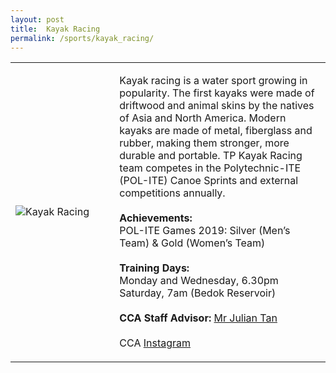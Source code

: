 ```yaml
---
layout: post
title:  Kayak Racing
permalink: /sports/kayak_racing/
---
```


<table>
    <tr>
        <td style="width:33%"><image src="{{site.baseurl}}/images/CCA_kayak_racing.jpg" style="display:block;margin-left:auto;margin-right:auto;" alt="Kayak Racing"></image></td>
        <td>
            <p>
                Kayak racing is a water sport growing in popularity. The first kayaks were made of driftwood and animal skins by the natives of Asia and North America. Modern kayaks are made of metal, fiberglass and rubber, making them stronger, more durable and portable. TP Kayak Racing team competes in the Polytechnic-ITE (POL-ITE) Canoe Sprints and external competitions annually.<br>
                <br>
                <b>Achievements:</b><br>
                POL-ITE Games 2019: Silver (Men’s Team) & Gold (Women’s Team)<br>
                <br>
                <b>Training Days:</b><br>
                Monday and Wednesday, 6.30pm<br>
                Saturday, 7am (Bedok Reservoir)<br>
                <br>
                <b>CCA Staff Advisor:</b> <a href="julianqj@tp.edu.sg">Mr Julian Tan</a><br>
                <br>
                CCA <a href="https://www.instagram.com/tpkayakracingteam">Instagram</a>
            </p>
        </td>
    </tr>
</table>